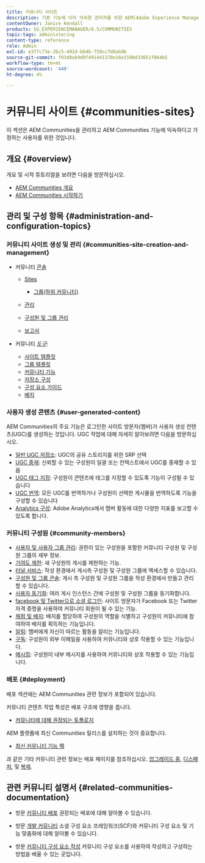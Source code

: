 ```yaml
---
title: 커뮤니티 사이트
description: 기본 기능에 이미 익숙한 관리자를 위한 AEM(Adobe Experience Manager) Communities의 기본 사항에 대해 알아봅니다.
contentOwner: Janice Kendall
products: SG_EXPERIENCEMANAGER/6.5/COMMUNITIES
topic-tags: administering
content-type: reference
role: Admin
exl-id: e3ffc73e-2bc5-492d-b64b-750cc7d8ab9b
source-git-commit: f03d0ab9d0f491441378e16e1590d33651f064b5
workflow-type: tm+mt
source-wordcount: '449'
ht-degree: 4%

---
```


# 커뮤니티 사이트 {#communities-sites}

이 섹션은 AEM Communities을 관리하고 AEM Communities 기능에 익숙하다고 가정하는 사용자를 위한 것입니다.

## 개요 {#overview}

개요 및 시작 튜토리얼을 보려면 다음을 방문하십시오.

* [AEM Communities 개요](overview.md)
* [AEM Communities 시작하기](getting-started.md)

## 관리 및 구성 항목 {#administration-and-configuration-topics}

### 커뮤니티 사이트 생성 및 관리 {#communities-site-creation-and-management}

* 커뮤니티 [콘솔](consoles.md)

   * [Sites](sites-console.md)

      * [그룹(하위 커뮤니티)](groups.md)

   * [관리](moderation.md)
   * [구성원 및 그룹 관리](members.md)
   * [보고서](reports.md)

* 커뮤니티 [*도구*](tools.md):

   * [사이트 템플릿](sites.md)
   * [그룹 템플릿](tools-groups.md)
   * [커뮤니티 기능](functions.md)
   * [저장소 구성](srp-config.md)
   * [구성 요소 가이드](components-guide.md)
   * [배지](badges.md)


### 사용자 생성 콘텐츠 {#user-generated-content}

AEM Communities의 주요 기능은 로그인한 사이트 방문자(멤버)가 사용자 생성 컨텐츠(UGC)를 생성하는 것입니다. UGC 작업에 대해 자세히 알아보려면 다음을 방문하십시오.

* [일반 UGC 저장소](working-with-srp.md): UGC의 공유 스토리지를 위한 SRP 선택
* [UGC 중재](moderate-ugc.md): 신뢰할 수 있는 구성원이 일괄 또는 컨텍스트에서 UGC를 중재할 수 있음
* [UGC 태그 지정](tag-ugc.md): 구성원이 콘텐츠에 태그를 지정할 수 있도록 기능이 구성될 수 있습니다
* [UGC 번역](translate-ugc.md): 모든 UGC를 번역하거나 구성원이 선택한 게시물을 번역하도록 기능을 구성할 수 있습니다
* [Analytics 구성](analytics.md): Adobe Analytics에서 멤버 활동에 대한 다양한 지표를 보고할 수 있도록 합니다.

### 커뮤니티 구성원 {#community-members}

* [사용자 및 사용자 그룹 관리](users.md): 권한이 있는 구성원을 포함한 커뮤니티 구성원 및 구성원 그룹의 세부 정보.
* [기여도 제한](limits.md): 새 구성원의 게시를 제한하는 기능.
* [터널 서비스](deploy-communities.md#tunnel-service-on-author): 작성 환경에서 게시측 구성원 및 구성원 그룹에 액세스할 수 있습니다.
* [구성원 및 그룹 콘솔](members.md): 게시 측 구성원 및 구성원 그룹을 작성 환경에서 만들고 관리할 수 있습니다.
* [사용자 동기화](sync.md): 여러 게시 인스턴스 간에 구성원 및 구성원 그룹을 동기화합니다.
* [facebook 및 Twitter으로 소셜 로그인](social-login.md): 사이트 방문자가 Facebook 또는 Twitter 자격 증명을 사용하여 커뮤니티 회원이 될 수 있는 기능.
* [채점 및 배지](implementing-scoring.md): 배지를 할당하여 구성원의 역할을 식별하고 구성원이 커뮤니티에 참여하여 배지를 획득하는 기능입니다.
* [알림](notifications.md): 멤버에게 자신이 따르는 활동을 알리는 기능입니다.
* [구독](subscriptions.md): 구성원이 외부 이메일을 사용하여 커뮤니티와 상호 작용할 수 있는 기능입니다.
* [메시징](messaging.md): 구성원이 내부 메시지를 사용하여 커뮤니티와 상호 작용할 수 있는 기능입니다.

### 배포 {#deployment}

배포 섹션에는 AEM Communities 관련 정보가 포함되어 있습니다.

커뮤니티 콘텐츠 작업 특성은 배포 구조에 영향을 줍니다.

* [커뮤니티에 대해 권장되는 토폴로지](topologies.md)

AEM 플랫폼에 최신 Communities 릴리스를 설치하는 것이 중요합니다.

* [최신 커뮤니티 기능 팩](deploy-communities.md#latestfeaturepack)

과 같은 기타 커뮤니티 관련 정보는 배포 페이지를 참조하십시오. [업그레이드 중](upgrade.md), [디스패처](dispatcher.md), 및 [복제](deploy-communities.md#replication-agents-on-author).

## 관련 커뮤니티 설명서 {#related-communities-documentation}

* 방문 [커뮤니티 배포](deploy-communities.md) 권장되는 배포에 대해 알아볼 수 있습니다.

* 방문 [개발 커뮤니티](communities.md) 소셜 구성 요소 프레임워크(SCF)와 커뮤니티 구성 요소 및 기능 맞춤화에 대해 알아볼 수 있습니다.

* 방문 [커뮤니티 구성 요소 작성](author-communities.md) 커뮤니티 구성 요소를 사용하여 작성하고 구성하는 방법을 배울 수 있는 곳입니다.
